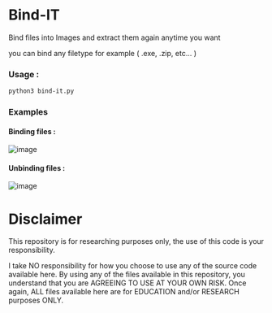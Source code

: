 # Bind-IT
 Bind files into Images and extract them again anytime you want
 
 you can bind any filetype for example ( .exe, .zip,  etc... )
 
 ### Usage : 
 
  ```sh
  python3 bind-it.py
  ```
### Examples

#### Binding files :
![image](https://user-images.githubusercontent.com/76908534/135460475-eb104657-eaf7-4946-9427-2dc4c32a1542.png)

#### Unbinding files :
![image](https://user-images.githubusercontent.com/76908534/135461798-36271ef6-668f-439a-b1e2-4437abb45cd0.png)




# Disclaimer
This repository is for researching purposes only, the use of this code is your responsibility.

I take NO responsibility for how you choose to use any of the source code available here. 
By using any of the files available in this repository, you understand that you are AGREEING TO USE AT YOUR OWN RISK. 
Once again, ALL files available here are for EDUCATION and/or RESEARCH purposes ONLY.
